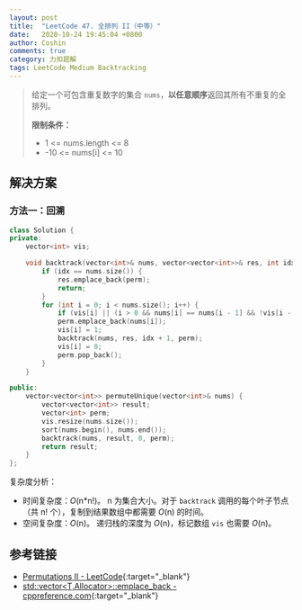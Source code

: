 ```yaml
---
layout: post
title:  "LeetCode 47. 全排列 II（中等）"
date:   2020-10-24 19:45:04 +0800
author: Coshin
comments: true
category: 力扣题解
tags: LeetCode Medium Backtracking
---
```

> 给定一个可包含重复数字的集合 `nums`，**以任意顺序**返回其所有不重复的全排列。
> 
> **限制条件：**
> 
> * 1 <= nums.length <= 8
> * -10 <= nums[i] <= 10

## 解决方案

### 方法一：回溯

```cpp
class Solution {
private:
    vector<int> vis;

    void backtrack(vector<int>& nums, vector<vector<int>>& res, int idx, vector<int>& perm) {
        if (idx == nums.size()) {
            res.emplace_back(perm);
            return;
        }
        for (int i = 0; i < nums.size(); i++) {
            if (vis[i] || (i > 0 && nums[i] == nums[i - 1] && !vis[i - 1])) continue;
            perm.emplace_back(nums[i]);
            vis[i] = 1;
            backtrack(nums, res, idx + 1, perm);
            vis[i] = 0;
            perm.pop_back();
        }
    }

public:
    vector<vector<int>> permuteUnique(vector<int>& nums) {
        vector<vector<int>> result;
        vector<int> perm;
        vis.resize(nums.size());
        sort(nums.begin(), nums.end());
        backtrack(nums, result, 0, perm);
        return result;
    }
};
```

复杂度分析：
* 时间复杂度：*O*(n\*n!)。
  n 为集合大小。对于 `backtrack` 调用的每个叶子节点（共 n! 个），复制到结果数组中都需要 *O*(n) 的时间。
* 空间复杂度：*O*(n)。
  递归栈的深度为 *O*(n)，标记数组 `vis` 也需要 *O*(n)。

## 参考链接

* [Permutations II - LeetCode](https://leetcode.com/problems/permutations-ii/){:target="_blank"}
* [std::vector<T,Allocator>::emplace_back - cppreference.com](https://en.cppreference.com/w/cpp/container/vector/emplace_back){:target="_blank"}
